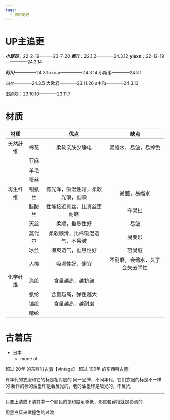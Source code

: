 ```yaml
---
tags:
  - 临时笔记
---
```

# UP主追更
***小屁孩***：22-2-19———23-7-20
***猴11***：22.1.2————24.3.12
**yiexn**：22-12-19—————24.3.14

***阿川***—————24.3.15
roar—————24.3.14
小斯弟————24.3.1

四夕————24.3.5
大欧君————23.11.26
s中和————24.3.13

田逾欢：23.10.10————23.11.7

# 材质
|材质|  |优点|缺点|
|:-:|:-:|:-:|:-:|
|天然纤维|棉花|柔软亲肤少静电|易缩水，易皱，易掉色|
|  |亚麻|  |   |
|  |羊毛|  |   |
|  |蚕丝|  |   |
|再生纤维|铜氨丝|有光泽，吸湿性好，柔软光滑，垂顺|易皱，易缩水|
|  |醋酸丝|性能接近真丝，比真丝更耐磨|布易扯|
|  |天丝|柔顺，垂悬性好|易皱|
|  |莫代尔|柔软顺滑，比棉吸湿透气，不易皱|易变形|
|  |冰丝 |凉爽透气，垂悬性好|容易脏 |
|  |人棉 |吸湿性好，便宜|不耐磨，会缩水，久了会失去弹性|
|化学纤维|涤纶|含量越高，越抗皱|   |
|  |氨纶|含量越高，弹性越大|   |
|  |锦纶|含量越高，越耐磨|   |
|  |晴纶 |  |   |

# 古着店
- 日本
	- mode of

超过 20年 的东西叫<u>古着</u>【vintage】
超过 100年 的东西叫<u>古董</u>

有年代的衣服和它的标是相对应的
同一品牌，不同年代，它们衣服的标是不一样的
新作的标的油墨印是会反光的，老的油墨印是哑光的，不反光

---

只要上装或下装其中一个颜色的饱和度足够低，那这套穿搭就是协调的

用黑白灰来做撞色的过渡

